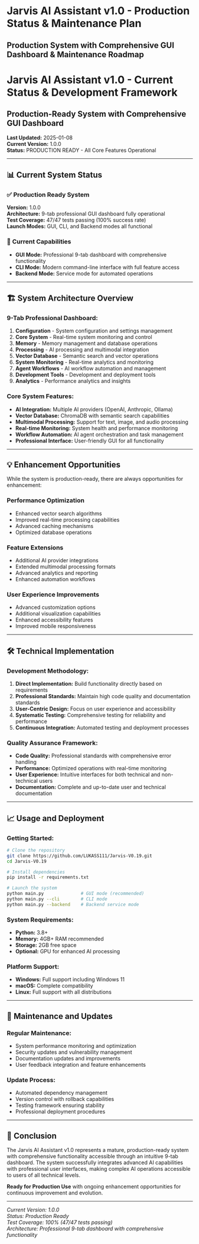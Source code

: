 # Jarvis AI Assistant v1.0 - Production Status & Maintenance Plan
## Production System with Comprehensive GUI Dashboard & Maintenance Roadmap
# Jarvis AI Assistant v1.0 - Current Status & Development Framework
## Production-Ready System with Comprehensive GUI Dashboard

**Last Updated:** 2025-01-08  
**Current Version:** 1.0.0  
**Status:** PRODUCTION READY - All Core Features Operational  

---

## 📊 **Current System Status**

### ✅ **Production Ready System**
**Version:** 1.0.0  
**Architecture:** 9-tab professional GUI dashboard fully operational  
**Test Coverage:** 47/47 tests passing (100% success rate)  
**Launch Modes:** GUI, CLI, and Backend modes all functional  

### 🎯 **Current Capabilities**
- **GUI Mode:** Professional 9-tab dashboard with comprehensive functionality
- **CLI Mode:** Modern command-line interface with full feature access
- **Backend Mode:** Service mode for automated operations

---

## 🏗️ **System Architecture Overview**

### **9-Tab Professional Dashboard:**
1. **Configuration** - System configuration and settings management
2. **Core System** - Real-time system monitoring and control  
3. **Memory** - Memory management and database operations
4. **Processing** - AI processing and multimodal integration
5. **Vector Database** - Semantic search and vector operations
6. **System Monitoring** - Real-time analytics and monitoring
7. **Agent Workflows** - AI workflow automation and management
8. **Development Tools** - Development and deployment tools
9. **Analytics** - Performance analytics and insights

### **Core System Features:**
- **AI Integration:** Multiple AI providers (OpenAI, Anthropic, Ollama)
- **Vector Database:** ChromaDB with semantic search capabilities
- **Multimodal Processing:** Support for text, image, and audio processing
- **Real-time Monitoring:** System health and performance monitoring
- **Workflow Automation:** AI agent orchestration and task management
- **Professional Interface:** User-friendly GUI for all functionality

---

## 💡 **Enhancement Opportunities**

While the system is production-ready, there are always opportunities for enhancement:

### **Performance Optimization**
- Enhanced vector search algorithms
- Improved real-time processing capabilities
- Advanced caching mechanisms
- Optimized database operations

### **Feature Extensions**
- Additional AI provider integrations
- Extended multimodal processing formats
- Advanced analytics and reporting
- Enhanced automation workflows

### **User Experience Improvements**
- Advanced customization options
- Additional visualization capabilities
- Enhanced accessibility features
- Improved mobile responsiveness

---

## 🛠️ **Technical Implementation**

### **Development Methodology:**
1. **Direct Implementation:** Build functionality directly based on requirements
2. **Professional Standards:** Maintain high code quality and documentation standards
3. **User-Centric Design:** Focus on user experience and accessibility
4. **Systematic Testing:** Comprehensive testing for reliability and performance
5. **Continuous Integration:** Automated testing and deployment processes

### **Quality Assurance Framework:**
- **Code Quality:** Professional standards with comprehensive error handling
- **Performance:** Optimized operations with real-time monitoring
- **User Experience:** Intuitive interfaces for both technical and non-technical users
- **Documentation:** Complete and up-to-date user and technical documentation

---

## 📈 **Usage and Deployment**

### **Getting Started:**
```bash
# Clone the repository
git clone https://github.com/LUKASS111/Jarvis-V0.19.git
cd Jarvis-V0.19

# Install dependencies
pip install -r requirements.txt

# Launch the system
python main.py              # GUI mode (recommended)
python main.py --cli        # CLI mode
python main.py --backend    # Backend service mode
```

### **System Requirements:**
- **Python:** 3.8+ 
- **Memory:** 4GB+ RAM recommended
- **Storage:** 2GB free space
- **Optional:** GPU for enhanced AI processing

### **Platform Support:**
- **Windows:** Full support including Windows 11
- **macOS:** Complete compatibility
- **Linux:** Full support with all distributions

---

## 🔄 **Maintenance and Updates**

### **Regular Maintenance:**
- System performance monitoring and optimization
- Security updates and vulnerability management
- Documentation updates and improvements
- User feedback integration and feature enhancements

### **Update Process:**
- Automated dependency management
- Version control with rollback capabilities
- Testing framework ensuring stability
- Professional deployment procedures

---

## 🎯 **Conclusion**

The Jarvis AI Assistant v1.0 represents a mature, production-ready system with comprehensive functionality accessible through an intuitive 9-tab dashboard. The system successfully integrates advanced AI capabilities with professional user interfaces, making complex AI operations accessible to users of all technical levels.

**Ready for Production Use** with ongoing enhancement opportunities for continuous improvement and evolution.

---

*Current Version: 1.0.0*  
*Status: Production Ready*  
*Test Coverage: 100% (47/47 tests passing)*  
*Architecture: Professional 9-tab dashboard with comprehensive functionality*